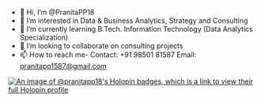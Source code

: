 - 👋 Hi, I’m @PranitaPP18
- 👀 I’m interested in Data  & Business Analytics, Strategy and Consulting
- 🌱 I’m currently learning B.Tech. Information Technology (Data Analytics Specialization) 
- 💞️ I’m looking to collaborate on consulting projects
- 📫 How to reach me- Contact: +91 98501 81587  Email: pranitapp1587@gmail.com

[![An image of @pranitapp18's Holopin badges, which is a link to view their full Holopin profile](https://holopin.me/pranitapp18)](https://holopin.io/@pranitapp18)
<!---
PranitaPP18/PranitaPP18 is a ✨ special ✨ repository because its `README.md` (this file) appears on your GitHub profile.
You can click the Preview link to take a look at your changes.
--->
